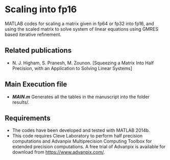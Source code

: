 # Scaling into fp16
MATLAB codes for scaling a matrix given in fp64 or fp32
into fp16, and using the scaled matrix to solve system
of linear equations using GMRES based iterative refinement.

## Related publications
* N. J. Higham, S. Pranesh, M. Zounon. [Squeezing a Matrix Into Half Precision, with 
an Application to Solving Linear Systems]

## Main Execution file
* **_MAIN.m_** Generates all the tables in the manuscript into the folder results/.


## Requirements
* The codes have been developed and tested with MATLAB 2014b.
* This code requires Cleve Laboratory to perform half precision computations and 
Advanpix Multiprecision Computing Toolbox for extended precision computations. 
A free trial of Advanpix is available for download from https://www.advanpix.com/.
  
